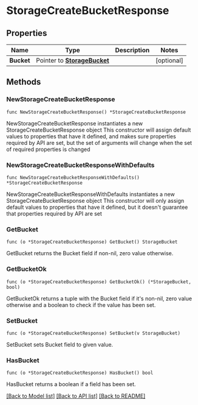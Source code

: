 # StorageCreateBucketResponse

## Properties

Name | Type | Description | Notes
------------ | ------------- | ------------- | -------------
**Bucket** | Pointer to [**StorageBucket**](storageBucket.md) |  | [optional] 

## Methods

### NewStorageCreateBucketResponse

`func NewStorageCreateBucketResponse() *StorageCreateBucketResponse`

NewStorageCreateBucketResponse instantiates a new StorageCreateBucketResponse object
This constructor will assign default values to properties that have it defined,
and makes sure properties required by API are set, but the set of arguments
will change when the set of required properties is changed

### NewStorageCreateBucketResponseWithDefaults

`func NewStorageCreateBucketResponseWithDefaults() *StorageCreateBucketResponse`

NewStorageCreateBucketResponseWithDefaults instantiates a new StorageCreateBucketResponse object
This constructor will only assign default values to properties that have it defined,
but it doesn't guarantee that properties required by API are set

### GetBucket

`func (o *StorageCreateBucketResponse) GetBucket() StorageBucket`

GetBucket returns the Bucket field if non-nil, zero value otherwise.

### GetBucketOk

`func (o *StorageCreateBucketResponse) GetBucketOk() (*StorageBucket, bool)`

GetBucketOk returns a tuple with the Bucket field if it's non-nil, zero value otherwise
and a boolean to check if the value has been set.

### SetBucket

`func (o *StorageCreateBucketResponse) SetBucket(v StorageBucket)`

SetBucket sets Bucket field to given value.

### HasBucket

`func (o *StorageCreateBucketResponse) HasBucket() bool`

HasBucket returns a boolean if a field has been set.


[[Back to Model list]](../README.md#documentation-for-models) [[Back to API list]](../README.md#documentation-for-api-endpoints) [[Back to README]](../README.md)


